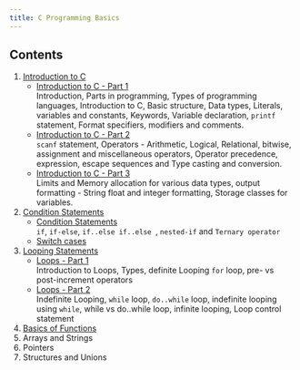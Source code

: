 ```yaml
---
title: C Programming Basics
---
```


## Contents

1. [Introduction to C](<Intro_to_C(1).html>)
   - [Introduction to C - Part 1](<Intro_to_C(1).html>)  
     Introduction, Parts in programming, Types of programming languages, Introduction to C, Basic structure, Data types, Literals, variables and constants, Keywords, Variable declaration, `printf` statement, Format specifiers, modifiers and comments.
   - [Introduction to C - Part 2](<Intro_to_C(2).html>)  
     `scanf` statement, Operators - Arithmetic, Logical, Relational, bitwise, assignment and miscellaneous operators, Operator precedence, expression, escape sequences and Type casting and conversion.
   - [Introduction to C - Part 3](<Intro_to_C(3).html>)  
     Limits and Memory allocation for various data types, output formatting - String float and integer formatting, Storage classes for variables.
2. [Condition Statements](condition_statements.html)
   - [Condition Statements](condition_statements.html)  
     `if`, `if-else`, `if..else if..else `, `nested-if` and `Ternary operator`
   - [Switch cases](switch_case.html)
3. [Looping Statements](loops.html)
   - [Loops - Part 1](loops.html)  
     Introduction to Loops, Types, definite Looping `for` loop, pre- vs post-increment operators
   - [Loops - Part 2](indefinite_loops.html)  
     Indefinite Looping, `while` loop, `do..while` loop, indefinite looping using `while`, while vs do..while loop, infinite looping, Loop control statement
4. [Basics of Functions](functions.html)
5. Arrays and Strings
6. Pointers
7. Structures and Unions

